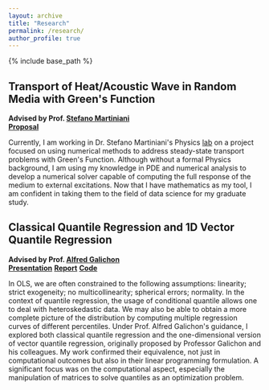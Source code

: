 ```yaml
---
layout: archive
title: "Research"
permalink: /research/
author_profile: true
---
```


{% include base_path %}

## Transport of Heat/Acoustic Wave in Random Media with Green's Function 
**Advised by Prof. [Stefano Martiniani](https://as.nyu.edu/faculty/stefano-martiniani.html)**  
**[Proposal](https://erichu12138.github.io/files/DURF_Proposal.pdf)**

Currently, I am working in Dr. Stefano Martiniani's Physics [lab](https://martinianilab.org/index.html) on a project focused on using numerical methods to address steady-state transport problems with Green's Function. Although without a formal Physics background, I am using my knowledge in PDE and numerical analysis to develop a numerical solver capable of computing the full response of the medium to external excitations. Now that I have mathematics as my tool, I am confident in taking them to the field of data science for my graduate study. 

## Classical Quantile Regression and 1D Vector Quantile Regression 
**Advised by Prof. [Alfred Galichon](https://alfredgalichon.com/)**  
**[Presentation](https://erichu12138.github.io/files/SURE_slides.pdf)** **[Report](https://erichu12138.github.io/files/SURE_report.pdf)** **[Code](https://github.com/erichu12138/erichu12138.github.io/blob/master/files/1D_VQR.ipynb)**  

In OLS, we are often constrained to the following assumptions: linearity; strict exogeneity; no multicollinearity; spherical errors; normality. In the context of quantile regression, the usage of conditional quantile allows one to deal with heteroskedastic data. We may also be able to obtain a more complete picture of the distribution by computing multiple regression curves of different percentiles. Under Prof. Alfred Galichon's guidance, I explored both classical quantile regression and the one-dimensional version of vector quantile regression, originally proposed by Professor Galichon and his colleagues. My work confirmed their equivalence, not just in computational outcomes but also in their linear programming formulation. A significant focus was on the computational aspect, especially the manipulation of matrices to solve quantiles as an optimization problem.
